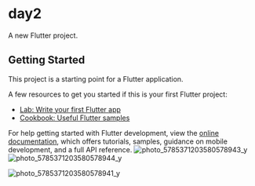 # day2

A new Flutter project.

## Getting Started

This project is a starting point for a Flutter application.

A few resources to get you started if this is your first Flutter project:

- [Lab: Write your first Flutter app](https://docs.flutter.dev/get-started/codelab)
- [Cookbook: Useful Flutter samples](https://docs.flutter.dev/cookbook)

For help getting started with Flutter development, view the
[online documentation](https://docs.flutter.dev/), which offers tutorials,
samples, guidance on mobile development, and a full API reference.
![photo_5785371203580578943_y](https://github.com/user-attachments/assets/20d156d5-5909-417c-bd10-122c77a733d4)
![photo_5785371203580578944_y](https://github.com/user-attachments/assets/db6f328e-27d0-4f8a-ab71-d8c4de50c172)

![photo_5785371203580578941_y](https://github.com/user-attachments/assets/779519ca-4b15-42d8-9f18-89d4b7762cd5)

